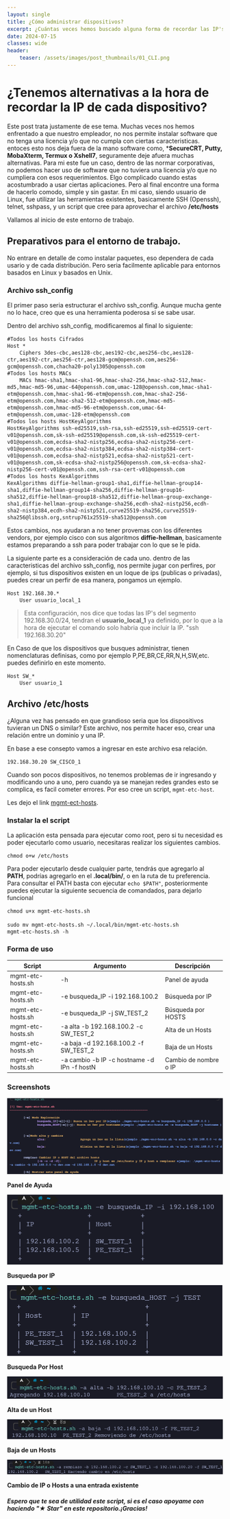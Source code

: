 ```yaml
---
layout: single
title: ¿Cómo administrar dispositivos?
excerpt: ¿Cuántas veces hemos buscado alguna forma de recordar las IP's de cada uno de los dispositivos de la red?
date: 2024-07-15
classes: wide
header:
    teaser: /assets/images/post_thumbnails/01_CLI.png
---
```

# ¿Tenemos alternativas a la hora de recordar la **IP** de cada dispositivo?
Este post trata justamente de ese tema. Muchas veces nos hemos enfrentado a que nuestro empleador, no nos permite instalar software que no tenga una licencia y/o que no cumpla con ciertas caracteristicas. entoces esto nos deja fuera de la mano software como, ***SecureCRT, Putty, MobaXterm, Termux o Xshell7**, seguramente deje afuera muchas alternativas.
Para mi este fue un caso, dentro de las normar corporativas, no podemos hacer uso de software que no tuviera una licencia y/o que no cumpliera con esos requerimientos.
Elgo complicado cuando estas acostumbrado a usar ciertas aplicaciones. Pero al final encontre una forma de hacerlo comodo, simple y sin gastar.
En mi caso, siendo usuario de Linux, fue utilizar las herramientas existentes, basicamente SSH (Openssh), telnet, sshpass, y un script que cree para aprovechar el archivo **/etc/hosts**

Vallamos al inicio de este entorno de trabajo.
## Preparativos para el entorno de trabajo.
No entrare en detalle de como instalar paquetes, eso dependera de cada usario y de cada distribución.
Pero seria facilmente aplicable para entornos basados en Linux y basados en Unix.

### Archivo ssh_config
El primer paso seria estructurar el archivo ssh_config. Aunque mucha gente no lo hace, creo que es una herramienta poderosa si se sabe usar.

Dentro del archivo ssh_config, modificaremos al final lo siguiente:
```
#Todos los hosts Cifrados
Host *
    Ciphers 3des-cbc,aes128-cbc,aes192-cbc,aes256-cbc,aes128-ctr,aes192-ctr,aes256-ctr,aes128-gcm@openssh.com,aes256-gcm@openssh.com,chacha20-poly1305@openssh.com
#Todos los hosts MACs
    MACs hmac-sha1,hmac-sha1-96,hmac-sha2-256,hmac-sha2-512,hmac-md5,hmac-md5-96,umac-64@openssh.com,umac-128@openssh.com,hmac-sha1-etm@openssh.com,hmac-sha1-96-etm@openssh.com,hmac-sha2-256-etm@openssh.com,hmac-sha2-512-etm@openssh.com,hmac-md5-etm@openssh.com,hmac-md5-96-etm@openssh.com,umac-64-etm@openssh.com,umac-128-etm@openssh.com
#Todos los hosts HostKeyAlgorithms
HostKeyAlgorithms ssh-ed25519,ssh-rsa,ssh-ed25519,ssh-ed25519-cert-v01@openssh.com,sk-ssh-ed25519@openssh.com,sk-ssh-ed25519-cert-v01@openssh.com,ecdsa-sha2-nistp256,ecdsa-sha2-nistp256-cert-v01@openssh.com,ecdsa-sha2-nistp384,ecdsa-sha2-nistp384-cert-v01@openssh.com,ecdsa-sha2-nistp521,ecdsa-sha2-nistp521-cert-v01@openssh.com,sk-ecdsa-sha2-nistp256@openssh.com,sk-ecdsa-sha2-nistp256-cert-v01@openssh.com,ssh-rsa-cert-v01@openssh.com
#Todos los hosts KexAlgorithms
KexAlgorithms diffie-hellman-group1-sha1,diffie-hellman-group14-sha1,diffie-hellman-group14-sha256,diffie-hellman-group16-sha512,diffie-hellman-group18-sha512,diffie-hellman-group-exchange-sha1,diffie-hellman-group-exchange-sha256,ecdh-sha2-nistp256,ecdh-sha2-nistp384,ecdh-sha2-nistp521,curve25519-sha256,curve25519-sha256@libssh.org,sntrup761x25519-sha512@openssh.com
```
Estos cambios, nos ayudaran a no tener provemas con los diferentes vendors, por ejemplo cisco con sus algoritmos **diffie-hellman**, basicamente estamos preparando a ssh para poder trabajar con lo que se le pida.

La siguiente parte es a consideración de cada uno.
dentro de las caracteristicas del archivo ssh_config, nos permite jugar con perfires, por ejemplo, si tus dispositivos existen en un loque de ips (publicas o privadas), puedes crear un perfir de esa manera, pongamos un ejemplo.
```
Host 192.168.30.*
    User usuario_local_1
```
>Esta configuración, nos dice que todas las IP's del segmento 192.168.30.0/24, tendran el **usuario_local_1** ya definido, por lo que a la hora de ejecutar el comando solo habria que incluir la IP. "ssh 192.168.30.20"

En Caso de que los dispositivos que busques administrar, tienen nomenclaturas definisas, como por ejemplo P,PE,BR,CE,RR,N,H,SW,etc. puedes definirlo en este momento.
```
Host SW_*
    User usuario_1 
```
## Archivo /etc/hosts 
¿Alguna vez has pensado en que grandioso seria que los dispositivos tuvieran un DNS o similar?
Este archivo, nos permite hacer eso, crear una relación entre un dominio y una IP.

En base a ese consepto vamos a ingresar en este archivo esa relación.

```
192.168.30.20 SW_CISCO_1
```

Cuando son pocos dispositivos, no tenemos problemas de ir ingresando y modificando uno a uno, pero cuando ya se manejan redes grandes esto se complica, es facil cometer errores. Por eso cree un script, `mgmt-etc-host`.

Les dejo el link [mgmt-ect-hosts](https://github.com/syncophat/mgmt-etc-hosts).

 ### **Instalar la el script**
 La aplicación esta pensada para ejecutar como root, pero si tu necesidad es poder 
 ejecutarlo como usuario, necesitaras realizar los siguientes cambios.
 ```
 chmod o+w /etc/hosts
 ```
Para poder ejecutarlo desde cualquier parte, tendrás que agregarlo al **PATH**, podrías agregarlo en el 
**.local/bin/**, o en la ruta de tu preferencia. 
Para consultar el PATH basta con ejecutar ```echo $PATH"```, posteriormente puedes ejecutar la siguiente secuencia de comandados, para dejarlo funcional
```
chmod u+x mgmt-etc-hosts.sh

sudo mv mgmt-etc-hosts.sh ~/.local/bin/mgmt-etc-hosts.sh  
mgmt-etc-hosts.sh -h
```
### Forma de uso
|Script 		   |Argumento 									| Descripción			|
|------------------|--------------------------------------------|-----------------------|
|mgmt-etc-hosts.sh |-h 		  									|Panel de ayuda			| 
|mgmt-etc-hosts.sh |-e busqueda_IP -i 192.168.100.2 			|Búsqueda por IP 		| 
|mgmt-etc-hosts.sh |-e busqueda_IP -j SW_TEST_2 				|Búsqueda por HOSTS		|
|mgmt-etc-hosts.sh |-a alta -b 192.168.100.2 -c SW_TEST_2		|Alta de un Hosts 		|
|mgmt-etc-hosts.sh |-a baja -d 192.168.100.2 -f SW_TEST_2		|Baja de un Hosts 		|
|mgmt-etc-hosts.sh |-a cambio -b IP -c hostname -d IPn -f hostN	|Cambio de nombre o IP 	|

### Screenshots

![](/assets/images/post_thumbnails/01_Panel_Ayuda.png )

**Panel de Ayuda**

![](/assets/images/post_thumbnails/01_busqueda_IP.png )

**Busqueda por IP**

![](/assets/images/post_thumbnails/01_busqueda_host.png)

**Busqueda Por Host**

![](/assets/images/post_thumbnails/01_alta.png)

**Alta de un Host**

![](/assets/images/post_thumbnails/01_baja.png)

**Baja de un Hosts**

![](/assets/images/post_thumbnails/01_remplazo.png)

**Cambio de IP o Hosts a una entrada existente**

##### Espero que te sea de utilidad este script, si es el caso apoyame con haciendo "★ Star" en este repositorio.¡Gracias!





